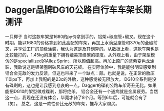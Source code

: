 # Dagger品牌DG10公路自行车车架长期测评
一只椰子
当时这款车架是1680的py价拿到手的，铝架+碳座管+碳叉。现在这个时期，能以1680的价格拿到如此高配的车架，再加上水滴型座管和370g的全碳前叉，并享受工厂的顶级涂装，我认为这是及其划算的。从数据上看，这款车架也是比较能打的，1.45kg的重量下拥有媲美顶级碳的硬度。从外观上看，由于架型模仿的是speciallized的Allez  Sprint，所以颜值超高。再加上原厂的蓝紫变色龙涂装，我敢说这是铝架圈刹破风车的天花板。
在实际体验中，我是能够明显感受到铝合金无敌的发力反馈，但这也带来了一个缺点：颠。也就是说，在正常的胎压110ips下，再加上我配的是23c的外胎，这种感觉被无限放大。
DG10全系列是没有碟刹的，这也是让我感到悲哀的一点。Dagger的碟刹公路车架奇丑无比。如果能把DG10的架型做成碟刹，那将绝杀。
铝合金还有一个通病就是金属疲劳。当然这一点，我现在还没有体会，毕竟才骑了8个月。等到6年后，可能就会有了（笑）。
总之，这是一款性价比无敌的车架，推荐大家购买。 
